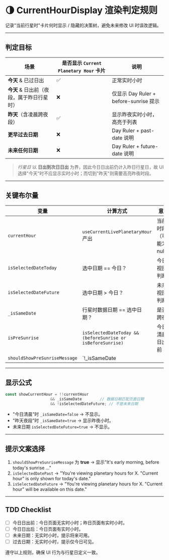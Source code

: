 # 🌗 CurrentHourDisplay 渲染判定规则

记录"当前行星时"卡片何时显示 / 隐藏的决策树，避免未来修改 UI 时误改逻辑。

---

## 判定目标
| 场景 | 是否显示 `Current Planetary Hour` 卡片 | 说明 |
|------|--------------------------------------|------|
| **今天** & 已过日出 | ✅ | 正常实时小时 |
| **今天** & 日出前（夜段，属于昨日行星时） | ❌ | 仅显示 Day Ruler + before-sunrise 提示 |
| **昨天**（含凌晨跨夜段） | ✅ | 显示昨夜实时小时，高亮于列表 |
| **更早过去日期** | ❌ | Day Ruler + past-date 说明 |
| **未来任何日期** | ❌ | Day Ruler + future-date 说明 |

> *行星日* 以 **日出到次日日出** 为界，因此今日日出前仍计入昨日行星日，故 UI 选择"今天"时不应显示实时小时；而切到"昨天"则需要高亮昨夜时段。

---

## 关键布尔量
| 变量 | 计算方式 | 意义 |
|-------|----------|------|
| `currentHour` | `useCurrentLivePlanetaryHour` 产出 | 当前时段（可能为 null） |
| `isSelectedDateToday` | 选中日期 == 今日？ | 今日视图判断 |
| `isSelectedDateFuture` | 选中日期 > 今日？ | 未来视图判断 |
| `_isSameDate` | 行星时数据日期 == 选中日期？ | 是否跨夜  |
| `isPreSunrise` | `isSelectedDateToday && (beforeSunrise or isBeforeSunrise)` | 今日清晨日出前 |
| `shouldShowPreSunriseMessage` | `!_isSameDate || isPreSunrise` | 显示夜段提示 |

---

## 显示公式
```ts
const showCurrentHour = !!currentHour
                    && _isSameDate        // 数据日期匹配页面日期
                    && !isSelectedDateFuture; // 不是未来日期
```

- "今日清晨"时 `_isSameDate=false` → 不显示。
- "昨天夜段"时 `_isSameDate=true` → 显示昨夜小时。
- 未来日期 `isSelectedDateFuture=true` → 不显示。

---

## 提示文案选择
1. `shouldShowPreSunriseMessage` 为 **true** → 显示"It's early morning, before today's sunrise ..."
2. `isSelectedDatePast` → "You're viewing planetary hours for X. "Current hour" is only shown for today's date."
3. `isSelectedDateFuture` → "You're viewing planetary hours for X. "Current hour" will be available on this date."

---

## TDD Checklist
- [ ] 今日日出前：今日页面无实时小时；昨日页面有实时小时。
- [ ] 今日日出后：今日页面有实时小时。
- [ ] 未来日期：无实时小时，提示将来可用。
- [ ] 过去日期：无实时小时，提示仅今日可见。

遵守以上规则，确保 UI 行为与行星日定义一致。 